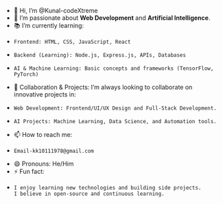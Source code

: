 - 👋 Hi, I’m @Kunal-codeXtreme
- 👀 I’m passionate about **Web Development** and **Artificial Intelligence**.
- 📚 I’m currently learning:
-     Frontend: HTML, CSS, JavaScript, React
-     Backend (Learning): Node.js, Express.js, APIs, Databases
-     AI & Machine Learning: Basic concepts and frameworks (TensorFlow, PyTorch)
- 🚀 Collaboration & Projects:
      I’m always looking to collaborate on innovative projects in:
-     Web Development: Frontend/UI/UX Design and Full-Stack Development.
-     AI Projects: Machine Learning, Data Science, and Automation tools.
- 📫 How to reach me:
-     Email-kk10111978@gmail.com
- 😄 Pronouns: He/Him
- ⚡ Fun fact:
-     I enjoy learning new technologies and building side projects.
      I believe in open-source and continuous learning.
